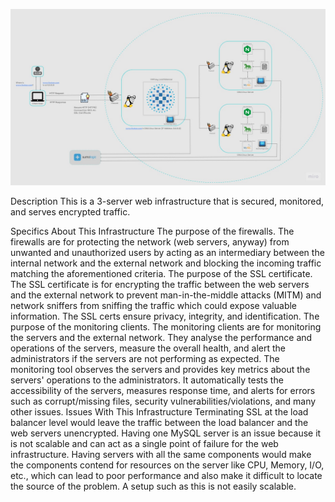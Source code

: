 ![2-secured_and_monitored_web_infrastructure.jpg ](2-secured_and_monitored_web_infrastructure.jpg )

Description This is a 3-server web infrastructure that is secured, monitored, and serves encrypted traffic.

Specifics About This Infrastructure The purpose of the firewalls. The firewalls are for protecting the network (web servers, anyway) from unwanted and unauthorized users by acting as an intermediary between the internal network and the external network and blocking the incoming traffic matching the aforementioned criteria. The purpose of the SSL certificate. The SSL certificate is for encrypting the traffic between the web servers and the external network to prevent man-in-the-middle attacks (MITM) and network sniffers from sniffing the traffic which could expose valuable information. The SSL certs ensure privacy, integrity, and identification. The purpose of the monitoring clients. The monitoring clients are for monitoring the servers and the external network. They analyse the performance and operations of the servers, measure the overall health, and alert the administrators if the servers are not performing as expected. The monitoring tool observes the servers and provides key metrics about the servers' operations to the administrators. It automatically tests the accessibility of the servers, measures response time, and alerts for errors such as corrupt/missing files, security vulnerabilities/violations, and many other issues. Issues With This Infrastructure Terminating SSL at the load balancer level would leave the traffic between the load balancer and the web servers unencrypted. Having one MySQL server is an issue because it is not scalable and can act as a single point of failure for the web infrastructure. Having servers with all the same components would make the components contend for resources on the server like CPU, Memory, I/O, etc., which can lead to poor performance and also make it difficult to locate the source of the problem. A setup such as this is not easily scalable.
